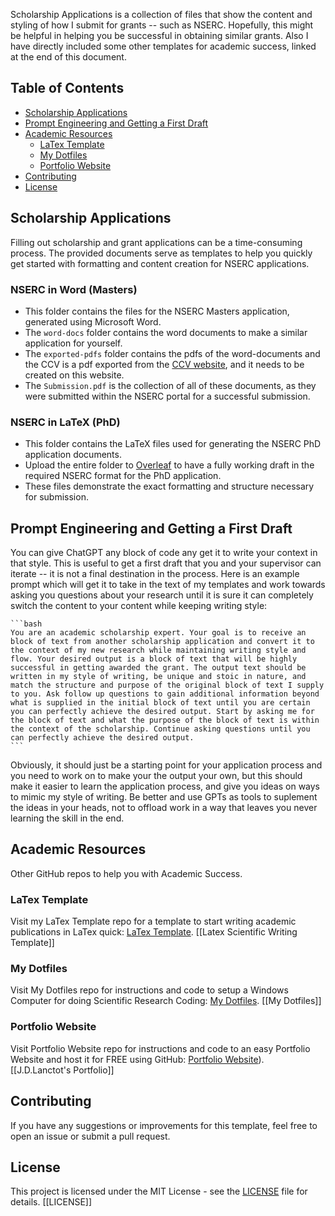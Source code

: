 Scholarship Applications is a collection of files that show the content and styling of how I submit for grants -- such as NSERC. Hopefully, this might be helpful in helping you be successful in obtaining similar grants. Also I have directly included some other templates for academic success, linked at the end of this document.

## Table of Contents

- [Scholarship Applications](#scholarship-applications)
- [Prompt Engineering and Getting a First Draft](#prompt-engineering-and-getting-a-first-draft)
- [Academic Resources](#academic-resources)
  - [LaTex Template](#latex-template)
  - [My Dotfiles](#my-dotfiles)
  - [Portfolio Website](#portfolio-website)
- [Contributing](#contributing)
- [License](#license)

## Scholarship Applications

Filling out scholarship and grant applications can be a time-consuming process. The provided documents serve as templates to help you quickly get started with formatting and content creation for NSERC applications.

### NSERC in Word (Masters)
- This folder contains the files for the NSERC Masters application, generated using Microsoft Word.
- The `word-docs` folder contains the word documents to make a similar application for yourself.
- The `exported-pdfs` folder contains the pdfs of the word-documents and the CCV is a pdf exported from the [CCV website](https://ccv-cvc.ca/indexresearcher-eng.frm), and it needs to be created on this website.
- The `Submission.pdf` is the collection of all of these documents, as they were submitted within the NSERC portal for a successful submission.

### NSERC in LaTeX (PhD)
- This folder contains the LaTeX files used for generating the NSERC PhD application documents.
- Upload the entire folder to [Overleaf](https://www.overleaf.com) to have a fully working draft in the required NSERC format for the PhD application.
- These files demonstrate the exact formatting and structure necessary for submission.

## Prompt Engineering and Getting a First Draft
You can give ChatGPT any block of code any get it to write your context in that style. This is useful to get a first draft that you and your supervisor can iterate -- it is not a final destination in the process. Here is an example prompt which will get it to take in the text of my templates and work towards asking you questions about your research until it is sure it can completely switch the content to your content while keeping writing style:

    ```bash
    You are an academic scholarship expert. Your goal is to receive an block of text from another scholarship application and convert it to the context of my new research while maintaining writing style and flow. Your desired output is a block of text that will be highly successful in getting awarded the grant. The output text should be written in my style of writing, be unique and stoic in nature, and match the structure and purpose of the original block of text I supply to you. Ask follow up questions to gain additional information beyond what is supplied in the initial block of text until you are certain you can perfectly achieve the desired output. Start by asking me for the block of text and what the purpose of the block of text is within the context of the scholarship. Continue asking questions until you can perfectly achieve the desired output.
    ```

Obviously, it should just be a starting point for your application process and you need to work on to make your the output your own, but this should make it easier to learn the application process, and give you ideas on ways to mimic my style of writing. Be better and use GPTs as tools to suplement the ideas in your heads, not to offload work in a way that leaves you never learning the skill in the end.

## Academic Resources
Other GitHub repos to help you with Academic Success.

### LaTex Template
Visit my LaTex Template repo for a template to start writing academic publications in LaTex quick: [LaTex Template](https://github.com/JDLanctot/latex_template). [[Latex Scientific Writing Template]]

### My Dotfiles
Visit My Dotfiles repo for instructions and code to setup a Windows Computer for doing Scientific Research Coding: [My Dotfiles](https://github.com/JDLanctot/dotfiles). [[My Dotfiles]]

### Portfolio Website
Visit Portfolio Website repo for instructions and code to an easy Portfolio Website and host it for FREE using GitHub: [Portfolio Website](https://github.com/JDLanctot/jdlanctot.github.io)). [[J.D.Lanctot's Portfolio]]

## Contributing

If you have any suggestions or improvements for this template, feel free to open an issue or submit a pull request.

## License

This project is licensed under the MIT License - see the [LICENSE](LICENSE.md) file for details. [[LICENSE]]
